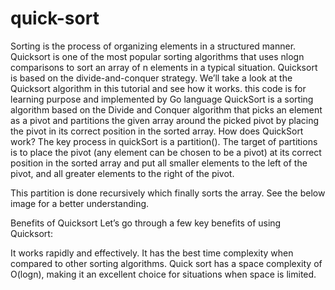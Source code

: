 # quick-sort
Sorting is the process of organizing elements in a structured manner. Quicksort is one of the most popular sorting algorithms that uses nlogn comparisons to sort an array of n elements in a typical situation. Quicksort is based on the divide-and-conquer strategy. We’ll take a look at the Quicksort algorithm in this tutorial and see how it works.
this code is for learning purpose and implemented by Go language
QuickSort is a sorting algorithm based on the Divide and Conquer algorithm that picks an element as a pivot and partitions the given array around the picked pivot by placing the pivot in its correct position in the sorted array.
How does QuickSort work?
The key process in quickSort is a partition(). The target of partitions is to place the pivot (any element can be chosen to be a pivot) at its correct position in the sorted array and put all smaller elements to the left of the pivot, and all greater elements to the right of the pivot.

This partition is done recursively which finally sorts the array. See the below image for a better understanding.

Benefits of Quicksort
Let’s go through a few key benefits of using Quicksort:

It works rapidly and effectively.
It has the best time complexity when compared to other sorting algorithms.
Quick sort has a space complexity of O(logn), making it an excellent choice for situations when space is limited.
